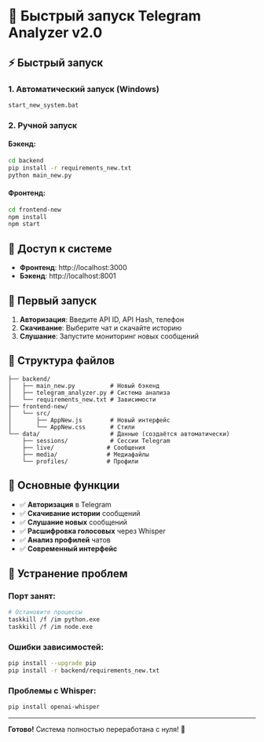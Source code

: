 # 🚀 Быстрый запуск Telegram Analyzer v2.0

## ⚡ Быстрый запуск

### 1. Автоматический запуск (Windows)
```bash
start_new_system.bat
```

### 2. Ручной запуск

#### Бэкенд:
```bash
cd backend
pip install -r requirements_new.txt
python main_new.py
```

#### Фронтенд:
```bash
cd frontend-new
npm install
npm start
```

## 📱 Доступ к системе

- **Фронтенд**: http://localhost:3000
- **Бэкенд**: http://localhost:8001

## 🔐 Первый запуск

1. **Авторизация**: Введите API ID, API Hash, телефон
2. **Скачивание**: Выберите чат и скачайте историю
3. **Слушание**: Запустите мониторинг новых сообщений

## 📁 Структура файлов

```
├── backend/
│   ├── main_new.py          # Новый бэкенд
│   ├── telegram_analyzer.py # Система анализа
│   └── requirements_new.txt # Зависимости
├── frontend-new/
│   └── src/
│       ├── AppNew.js        # Новый интерфейс
│       └── AppNew.css       # Стили
└── data/                    # Данные (создаётся автоматически)
    ├── sessions/            # Сессии Telegram
    ├── live/               # Сообщения
    ├── media/              # Медиафайлы
    └── profiles/           # Профили
```

## 🎯 Основные функции

- ✅ **Авторизация** в Telegram
- ✅ **Скачивание истории** сообщений
- ✅ **Слушание новых** сообщений
- ✅ **Расшифровка голосовых** через Whisper
- ✅ **Анализ профилей** чатов
- ✅ **Современный интерфейс**

## 🔧 Устранение проблем

### Порт занят:
```bash
# Остановите процессы
taskkill /f /im python.exe
taskkill /f /im node.exe
```

### Ошибки зависимостей:
```bash
pip install --upgrade pip
pip install -r backend/requirements_new.txt
```

### Проблемы с Whisper:
```bash
pip install openai-whisper
```

---

**Готово!** Система полностью переработана с нуля! 🎉 